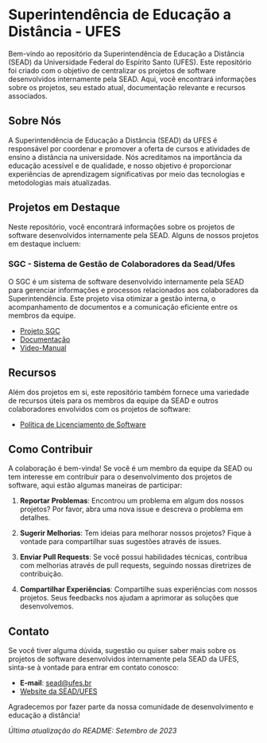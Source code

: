 # Superintendência de Educação a Distância - UFES

Bem-vindo ao repositório da Superintendência de Educação a Distância (SEAD) da Universidade Federal do Espírito Santo (UFES). Este repositório foi criado com o objetivo de centralizar os projetos de software desenvolvidos internamente pela SEAD. Aqui, você encontrará informações sobre os projetos, seu estado atual, documentação relevante e recursos associados.

## Sobre Nós

A Superintendência de Educação a Distância (SEAD) da UFES é responsável por coordenar e promover a oferta de cursos e atividades de ensino a distância na universidade. Nós acreditamos na importância da educação acessível e de qualidade, e nosso objetivo é proporcionar experiências de aprendizagem significativas por meio das tecnologias e metodologias mais atualizadas.

## Projetos em Destaque

Neste repositório, você encontrará informações sobre os projetos de software desenvolvidos internamente pela SEAD. Alguns de nossos projetos em destaque incluem:

### SGC - Sistema de Gestão de Colaboradores da Sead/Ufes

O SGC é um sistema de software desenvolvido internamente pela SEAD para gerenciar informações e processos relacionados aos colaboradores da Superintendência. Este projeto visa otimizar a gestão interna, o acompanhamento de documentos e a comunicação eficiente entre os membros da equipe.

- [Projeto SGC](https://github.com/SEAD-UFES/sgc)
- [Documentação](https://github.com/SEAD-UFES/sgc/tree/main/design)
- [Vídeo-Manual](https://youtube.com/playlist?list=PLx8PUUdYsUGZF_Xzb0XidBOlrk4BmtvS_) 

## Recursos

Além dos projetos em si, este repositório também fornece uma variedade de recursos úteis para os membros da equipe da SEAD e outros colaboradores envolvidos com os projetos de software:

- [Política de Licenciamento de Software](licenca_software.md)

## Como Contribuir

A colaboração é bem-vinda! Se você é um membro da equipe da SEAD ou tem interesse em contribuir para o desenvolvimento dos projetos de software, aqui estão algumas maneiras de participar:

1. **Reportar Problemas**: Encontrou um problema em algum dos nossos projetos? Por favor, abra uma nova issue e descreva o problema em detalhes.

2. **Sugerir Melhorias**: Tem ideias para melhorar nossos projetos? Fique à vontade para compartilhar suas sugestões através de issues.

3. **Enviar Pull Requests**: Se você possui habilidades técnicas, contribua com melhorias através de pull requests, seguindo nossas diretrizes de contribuição.

4. **Compartilhar Experiências**: Compartilhe suas experiências com nossos projetos. Seus feedbacks nos ajudam a aprimorar as soluções que desenvolvemos.

## Contato

Se você tiver alguma dúvida, sugestão ou quiser saber mais sobre os projetos de software desenvolvidos internamente pela SEAD da UFES, sinta-se à vontade para entrar em contato conosco:

- **E-mail**: sead@ufes.br
- [Website da SEAD/UFES](https://sead.ufes.br/)

Agradecemos por fazer parte da nossa comunidade de desenvolvimento e educação a distância!

*Última atualização do README: Setembro de 2023*
